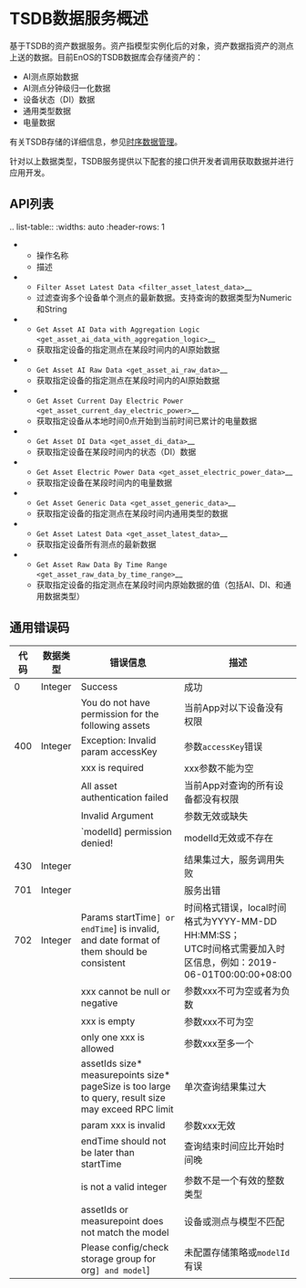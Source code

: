 # TSDB数据服务概述

基于TSDB的资产数据服务。资产指模型实例化后的对象，资产数据指资产的测点上送的数据。目前EnOS的TSDB数据库会存储资产的：
- AI测点原始数据
- AI测点分钟级归一化数据
- 设备状态（DI）数据
- 通用类型数据
- 电量数据

有关TSDB存储的详细信息，参见[时序数据管理](/docs/data-asset/zh_CN/2.0.9/howto/storage/index.html)。

针对以上数据类型，TSDB服务提供以下配套的接口供开发者调用获取数据并进行应用开发。

## API列表


.. list-table::
   :widths: auto
   :header-rows: 1

   * - 操作名称
     - 描述
   * - `Filter Asset Latest Data <filter_asset_latest_data>`__
     - 过滤查询多个设备单个测点的最新数据。支持查询的数据类型为Numeric和String
   * - `Get Asset AI Data with Aggregation Logic <get_asset_ai_data_with_aggregation_logic>`__ 
     - 获取指定设备的指定测点在某段时间内的AI原始数据
   * - `Get Asset AI Raw Data <get_asset_ai_raw_data>`__
     - 获取指定设备的指定测点在某段时间内的AI原始数据
   * - `Get Asset Current Day Electric Power <get_asset_current_day_electric_power>`__
     - 获取指定设备从本地时间0点开始到当前时间已累计的电量数据
   * - `Get Asset DI Data <get_asset_di_data>`__
     - 获取指定设备在某段时间内的状态（DI）数据
   * - `Get Asset Electric Power Data <get_asset_electric_power_data>`__
     - 获取指定设备在某段时间内的电量数据 
   * - `Get Asset Generic Data <get_asset_generic_data>`__ 
     - 获取指定设备的指定测点在某段时间内通用类型的数据 
   * - `Get Asset Latest Data <get_asset_latest_data>`__  
     - 获取指定设备所有测点的最新数据
   * - `Get Asset Raw Data By Time Range <get_asset_raw_data_by_time_range>`__
     - 获取指定设备的指定测点在某段时间内原始数据的值（包括AI、DI、和通用数据类型）

## 通用错误码<errorcode>

| 代码 | 数据类型 | 错误信息                                                                                              | 描述                                        |
|------|-----------|---------------------------------------------------------------------------------------------------------|----------------------------------------------------|
| 0    | Integer   | Success                                                                                                 | 成功                                               |
|      |           | You do not have permission for the following assets                                                     | 当前App对以下设备没有权限                          |
| 400  | Integer   | Exception: Invalid param accessKey                                                                      | 参数`accessKey`错误                                  |
|      |           | xxx is required                                                                                         | xxx参数不能为空                                    |
|      |           | All asset authentication failed                                                                         | 当前App对查询的所有设备都没有权限                  |
|      |           | Invalid Argument                                                                                        | 参数无效或缺失                                     |
|      |           | `modelId] permission denied!                                                                            | modelId无效或不存在                                |
| 430  | Integer   |                                                                                                         | 结果集过大，服务调用失败|
| 701  | Integer   |                                                                                                         | 服务出错                                           |
| 702  | Integer   | Params startTime`] or endTime`] is invalid, and date format of them should be consistent                | 时间格式错误，local时间格式为YYYY-MM-DD HH:MM:SS；<br> UTC时间格式需要加入时区信息，例如：2019-06-01T00:00:00+08:00|
|      |           | xxx cannot be null or negative                                                                          | 参数xxx不可为空或者为负数                          |
|      |           | xxx is empty                                                                                            | 参数xxx不可为空                                    |
|      |           | only one xxx is allowed                                                                                 | 参数xxx至多一个                                    |
|      |           | assetIds size* measurepoints size* pageSize is too large to query, result size may exceed RPC limit | 单次查询结果集过大                                 |
|      |           | param xxx is invalid                                                                                    | 参数xxx无效                                        |
|      |           | endTime should not be later than startTime                                                              | 查询结束时间应比开始时间晚                         |
|      |           | is not a valid integer                                                                                  | 参数不是一个有效的整数类型                         |
|      |           | assetIds or measurepoint does not match the model                                                       | 设备或测点与模型不匹配                             |
|      |           | Please config/check storage group for org`] and model`]                                                       | 未配置存储策略或`modelId`有误                             |
